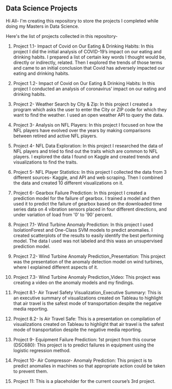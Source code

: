 ## Data Science Projects

Hi All- I'm creating this repository to store the projects I completed while doing my Masters in Data Science.

Here's the list of projects collected in this repository-

1.	Project 1.1- Impact of Covid on Our Eating & Drinking Habits: In this project I did the initial analysis of COVID-19’s impact on our eating and drinking habits. I prepared a list of certain key words I thought would be, directly or indirectly, related. Then I explored the trends of those terms and came to an initial conclusion that Covid has adversely impacted our eating and drinking habits.

2.	Project 1.2- Impact of Covid on Our Eating & Drinking Habits: In this project I conducted an analysis of coronavirus’ impact on our eating and drinking habits.

3.	Project 2- Weather Search by City & Zip: In this project I created a program which asks the user to enter the City or ZIP code for which they want to find the weather. I used an open weather API to query the data.

4.	Project 3- Analysis on NFL Players: In this project I focused on how the NFL players have evolved over the years by making comparisons between retired and active NFL players.

5.	Project 4- NFL Data Exploration: In this project I researched the data of NFL players and tried to find out the traits which are common to NFL players. I explored the data I found on Kaggle and created trends and visualizations to find the traits.

6.	Project 5- NFL Player Statistics: In this project I collected the data from 3 different sources- Kaggle, and API and web scraping. Then I combined the data and created 10 different visualizations on it.

7.	Project 6- Gearbox Failure Prediction: In this project I created a prediction model for the failure of gearbox. I trained a model and then used it to predict the failure of gearbox based on the downloaded time series data on 4 vibration sensors placed in four different directions, and under variation of load from '0' to '90' percent.

8.	Project 7.1- Wind Turbine Anomaly Prediction: In this project I used IsolationForest and One-Class SVM models to predict anomalies. I created scatterplots of the results to easily identify the best performing model. The data I used was not labeled and this wass an unsupervised prediction model.

9.	Project 7.2- Wind Turbine Anomaly Prediction_Presentation: This project was the presentation of the anomaly detection model on wind turbines, where I explained different aspects of it.

10.	Project 7.3- Wind Turbine Anomaly Prediction_Video: This project was creating a video on the anomaly models and my findings.

11.	Project 8.1- Air Travel Safety Visualization_Executive Summary: This is an executive summary of visualizations created on Tableau to highlight that air travel is the safest mode of transportation despite the negative media reporting.

12.	Project 8.2- Is Air Travel Safe: This is a presentation on compilation of visualizations created on Tableau to highlight that air travel is the safest mode of transportation despite the negative media reporting.

13.	Project 9- Equipment Failure Prediction: 1st project from this course (DSC680): This project is to predict failures in equipment using the logistic regression method.

14.	Project 10- Air Compressor- Anomaly Prediction: This project is to predict anomalies in machines so that appropriate action could be taken to prevent them.

15.	Project 11: This is a placeholder for the current course’s 3rd project.
